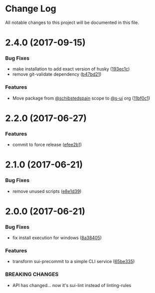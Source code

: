 # Change Log

All notable changes to this project will be documented in this file.

<a name="2.4.0"></a>
# 2.4.0 (2017-09-15)


### Bug Fixes

* make installation to add exact version of husky ([193ec1c](https://github.com/SUI-Components/sui/commit/193ec1c))
* remove git-validate dependency ([b47bd21](https://github.com/SUI-Components/sui/commit/b47bd21))


### Features

* Move package from [@schibstedspain](https://github.com/schibstedspain) scope to [@s-ui](https://github.com/s-ui) org ([11bf0c1](https://github.com/SUI-Components/sui/commit/11bf0c1))



<a name="2.2.0"></a>
# 2.2.0 (2017-06-27)


### Features

* commit to force release ([efee2b1](https://github.com/SUI-Components/sui/commit/efee2b1))



<a name="2.1.0"></a>
# 2.1.0 (2017-06-21)


### Bug Fixes

* remove unused scripts ([e8e1d39](https://github.com/SUI-Components/sui/commit/e8e1d39))



<a name="2.0.0"></a>
# 2.0.0 (2017-06-21)


### Bug Fixes

* fix install execution for windows ([8a38405](https://github.com/SUI-Components/sui/commit/8a38405))


### Features

* transform sui-precommit to a simple CLI service ([65be335](https://github.com/SUI-Components/sui/commit/65be335))


### BREAKING CHANGES

* API has changed... now it's sui-lint instead of linting-rules



